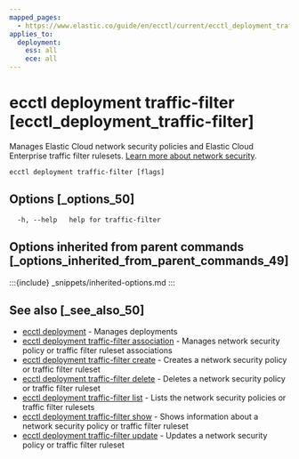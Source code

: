 ```yaml
---
mapped_pages:
  - https://www.elastic.co/guide/en/ecctl/current/ecctl_deployment_traffic-filter.html
applies_to:
  deployment:
    ess: all
    ece: all
---
```


# ecctl deployment traffic-filter [ecctl_deployment_traffic-filter]

Manages Elastic Cloud network security policies and Elastic Cloud Enterprise traffic filter rulesets. [Learn more about network security](docs-content://deploy-manage/security/network-security.md).

```
ecctl deployment traffic-filter [flags]
```


## Options [_options_50]

```
  -h, --help   help for traffic-filter
```


## Options inherited from parent commands [_options_inherited_from_parent_commands_49]

:::{include} _snippets/inherited-options.md
:::


## See also [_see_also_50]

* [ecctl deployment](/reference/ecctl_deployment.md)	 - Manages deployments
* [ecctl deployment traffic-filter association](/reference/ecctl_deployment_traffic-filter_association.md)	 - Manages network security policy or traffic filter ruleset associations
* [ecctl deployment traffic-filter create](/reference/ecctl_deployment_traffic-filter_create.md)	 - Creates a network security policy or traffic filter ruleset
* [ecctl deployment traffic-filter delete](/reference/ecctl_deployment_traffic-filter_delete.md)	 - Deletes a network security policy or traffic filter ruleset
* [ecctl deployment traffic-filter list](/reference/ecctl_deployment_traffic-filter_list.md)	 - Lists the network security policies or traffic filter rulesets
* [ecctl deployment traffic-filter show](/reference/ecctl_deployment_traffic-filter_show.md)	 - Shows information about a network security policy or traffic filter ruleset
* [ecctl deployment traffic-filter update](/reference/ecctl_deployment_traffic-filter_update.md)	 - Updates a network security policy or traffic filter ruleset

